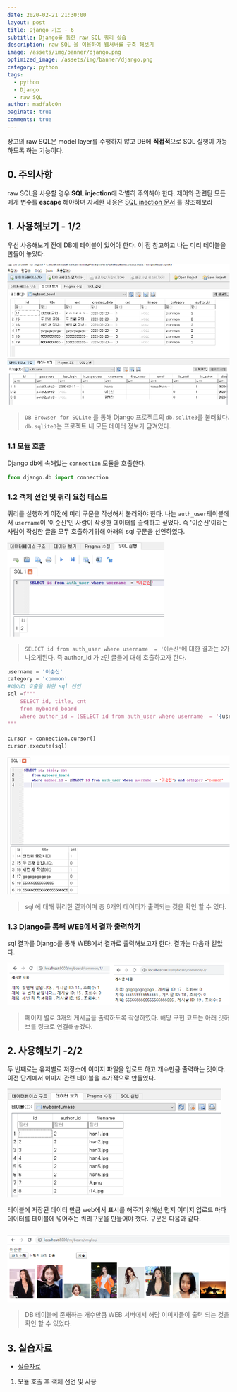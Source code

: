```yaml
---
date: 2020-02-21 21:30:00
layout: post
title: Django 기초 - 6
subtitle: Django를 통한 raw SQL 쿼리 실습
description: raw SQL 을 이용하여 웹서버를 구축 해보기 
image: /assets/img/banner/django.png
optimized_image: /assets/img/banner/django.png
category: python
tags:
  - python
  - Django
  - raw SQL
author: madfalc0n
paginate: true
comments: true
---
```

장고의 raw SQL은 model layer를 수행하지 않고 DB에 **직접적**으로 SQL 실행이 가능하도록 하는 기능이다.



## 0. 주의사항

raw SQL을 사용할 경우 **SQL injection**에 각별히 주의해야 한다. 제어와 관련된 모든 매개 변수를 **escape** 해야하며 자세한 내용은 [SQL inection 문서](https://docs.djangoproject.com/en/3.0/topics/security/#sql-injection-protection) 를 참조해보라 



## 1. 사용해보기 - 1/2

우선 사용해보기 전에 DB에 테이블이 있어야 한다. 이 점 참고하고 나는 미리 테이블을 만들어 놓았다.

<img src="/assets/img/contents/Django_raw_sql/image-20200221183941932.png" alt="image-20200221183941932" style="zoom:80%;" />

<img src="/assets/img/contents/Django_raw_sql/image-20200221184555721.png" alt="image-20200221184555721" style="zoom:80%;" />



> `DB Browser for SQLite` 를 통해 Django 프로젝트의 `db.sqlite3`를 불러왔다. `db.sqlite3`는 프로젝트 내 모든 데이터 정보가 담겨있다.

### 1.1 모듈 호출

Django db에 속해있는 `connection`  모듈을 호출한다.

```python
from django.db import connection 
```

### 1.2 객체 선언 및 쿼리 요청 테스트

쿼리를 실행하기 이전에 미리 구문을 작성해서 불러와야 한다. 나는 `auth_user`테이블에서 `username`이 '이순신'인 사람이 작성한 데이터를 출력하고 싶었다. 즉 '이순신'이라는 사람이 작성한 글을 모두 호출하기위해 아래의 sql 구문을 선언하였다.

<img src="/assets/img/contents/Django_raw_sql/image-20200221184941911.png" alt="image-20200221184941911" style="zoom:80%;" />

> `SELECT id from auth_user where username  = '이순신'`에 대한 결과는 `2`가 나오게된다. 즉 author_id 가 `2`인 글들에 대해 호출하고자 한다.

```python
username = '이순신'
category = 'common'
#데이터 호출을 위한 sql 선언
sql =f""" 
    SELECT id, title, cnt
    from myboard_board
    where author_id = (SELECT id from auth_user where username  = '{username}') and category ='{category}'
"""

cursor = connection.cursor()
cursor.execute(sql)
```

<img src="/assets/img/contents/Django_raw_sql/image-20200221185150033.png" alt="image-20200221185150033" style="zoom:80%;" />

> sql 에 대해 쿼리한 결과이며 총 6개의 데이터가 출력되는 것을 확인 할 수 있다.



### 1.3 Django를 통해 WEB에서 결과 출력하기

sql 결과를 Django를 통해 WEB에서 결과로 출력해보고자 한다. 결과는 다음과 같았다.

<img src="/assets/img/contents/Django_raw_sql/image-20200221185702131.png" alt="image-20200221185702131" style="zoom:80%;" />

> 페이지 별로 3개의 게시글을 출력하도록 작성하였다. 해당 구현 코드는 아래 깃허브를 링크로 연결해놓겠다.



## 2. 사용해보기 -2/2

두 번째로는 유저별로 저장소에 이미지 파일을 업로드 하고 개수만큼 출력하는 것이다. 이전 단계에서 이미지 관련 테이블을 추가적으로 만들었다. 

<img src="/assets/img/contents/Django_raw_sql/image-20200221190309923.png" alt="image-20200221190309923" style="zoom:80%;" />



테이블에 저장된 데이터 만큼 web에서 표시를 해주기 위해선 먼저 이미지 업로드 마다 데이터를 테이블에 넣어주는 쿼리구문을 만들어야 했다. 구문은 다음과 같다.

```python

```







<img src="/assets/img/contents/Django_raw_sql/image-20200221190429431.png" alt="image-20200221190429431" style="zoom:80%;" />

> DB 테이블에 존재하는 개수만큼 WEB 서버에서 해당 이미지들이 출력 되는 것을 확인 할 수 있었다.







## 3. 실습자료

- [실습자료](https://github.com/madfalc0n/Image-analysis-and-develope/tree/master/web/20200221/mysite)



1. 모듈 호출 후 객체 선언 및 사용